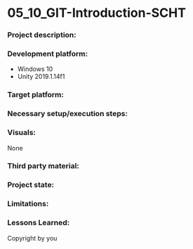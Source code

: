 # 05_10_GIT-Introduction-SCHT
### Project description:


### Development platform:
+ Windows 10
+ Unity 2019.1.14f1

### Target platform:

### Necessary setup/execution steps:

### Visuals:
None

### Third party material:

### Project state:

### Limitations:

### Lessons Learned:

Copyright by you
